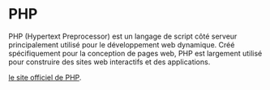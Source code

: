 # PHP <Badge type="tip" text="PHP" />
PHP (Hypertext Preprocessor) est un langage de script côté serveur principalement utilisé pour le développement web dynamique. Créé spécifiquement pour la conception de pages web, PHP est largement utilisé pour construire des sites web interactifs et des applications.

[le site officiel de PHP](https://www.php.net/).
